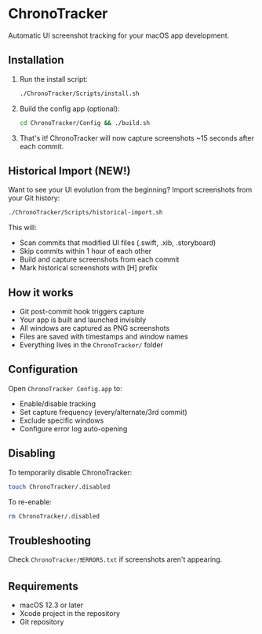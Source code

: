 # ChronoTracker

Automatic UI screenshot tracking for your macOS app development.

## Installation

1. Run the install script:
   ```bash
   ./ChronoTracker/Scripts/install.sh
   ```

2. Build the config app (optional):
   ```bash
   cd ChronoTracker/Config && ./build.sh
   ```

3. That's it! ChronoTracker will now capture screenshots ~15 seconds after each commit.

## Historical Import (NEW!)

Want to see your UI evolution from the beginning? Import screenshots from your Git history:

```bash
./ChronoTracker/Scripts/historical-import.sh
```

This will:
- Scan commits that modified UI files (.swift, .xib, .storyboard)
- Skip commits within 1 hour of each other
- Build and capture screenshots from each commit
- Mark historical screenshots with [H] prefix

## How it works

- Git post-commit hook triggers capture
- Your app is built and launched invisibly
- All windows are captured as PNG screenshots
- Files are saved with timestamps and window names
- Everything lives in the `ChronoTracker/` folder

## Configuration

Open `ChronoTracker Config.app` to:
- Enable/disable tracking
- Set capture frequency (every/alternate/3rd commit)
- Exclude specific windows
- Configure error log auto-opening

## Disabling

To temporarily disable ChronoTracker:
```bash
touch ChronoTracker/.disabled
```

To re-enable:
```bash
rm ChronoTracker/.disabled
```

## Troubleshooting

Check `ChronoTracker/❗️ERRORS.txt` if screenshots aren't appearing.

## Requirements

- macOS 12.3 or later
- Xcode project in the repository
- Git repository